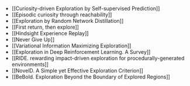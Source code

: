 
- [[Curiosity-driven Exploration by Self-supervised Prediction]]
- [[Episodic curiosity through reachability]]
- [[Exploration by Random Network Distillation]] 
- [[First return, then explore]]
- [[Hindsight Experience Replay]]
- [[Never Give Up]]
- [[Variational Information Maximizing Exploration]]
- [[Exploration in Deep Reinforcement Learning. A Survey]]
- [[RIDE. rewarding impact-driven exploration for procedurally-generated environments]]
- [[NovelD. A Simple yet Effective Exploration Criterion]]
- [[BeBold. Exploration Beyond the Boundary of Explored Regions]]